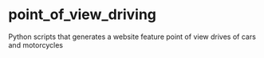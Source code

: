 # point_of_view_driving
Python scripts that generates a website feature point of view drives of cars and motorcycles
